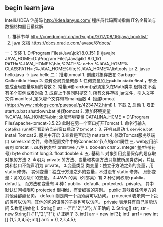 ## begin learn java
IntelliJ IDEA 注册码 http://idea.lanyus.com/
程序员代码面试指南 IT名企算法与数据结构题目最优解
1. 推荐书单
    http://coredumper.cn/index.php/2017/08/06/java_booklist/
2. java 文档
    https://docs.oracle.com/javase/8/docs/
    
 一：安装
    1. D:\Program Files\Java\jdk1.8.0_151
       D:\javajre
       JAVA_HOME=D:\Program Files\Java\jdk1.8.0_151
       PATH=%JAVA_HOME%\bin;%PATH%;       echo %JAVA_HOME%
       CLASSPATH=.;%JAVA_HOME%\lib;%JAVA_HOME%\lib\tools.jar
    2. javac hello.java   ->  java hello 
二：搭建tomcat
    1. 创建对象存放在 Garbage-Collectible Heap
    2. 没有全局变量概念
        1. 任何变量加上public static final ，都会变成全局变量取用的常数
        2. 常量pi和random()必须定义在Math类中,很特殊,不会有多个实例或者对象
    3. 成百上千类同时提交
        1. 所有文件存档 jar文件，引入文字文件  manifest ,定义哪个文件带有main函数
    4. 搭建tomcat (https://www.cnblogs.com/puresoul/p/4234742.html)
           1. 下载
           2, 启动
                1. 双击startup.bat  shutdown.bat 关闭tomcat
                2.  添加环境变量 %CATALINA_HOME%\bin;
                    添加环境变量 CATALINA_HOME = D:\Program Files\apache-tomcat-8.5.23
                    此时在另一个窗口打开Tomcat
                    1. 命令行输入catalina run就可看到在当前窗口启动了tomcat：
                 3. 开机自启动
                    1. service.bat install Tomcat
                    2. 服务中开启
           3.查看是否启动 net start 
           4. 修改Tomcat服务器端口
                server.xml文件，修改配置文件中的Connector节点的port属性
三. web应用部署到Tomcat
    1.
四.数据类型 primitive 八种
    1. boolean  char
    2. integer 整型(带符号)
        byte
        short
        int
        long 
    3.  float
        double
    4.
五. 基础
    1. 对象引用变量保存的是存取对象的方法
    2. 声明为 private 的方法、变量和构造方法只能被所属类访问，并且类和接口不能声明为 private。
    3.变量类型
        类变量：独立于方法之外的变量，用 static 修饰。
        实例变量：独立于方法之外的变量，不过没有 static 修饰。
        局部变量：类的方法中的变量。
    4.JAVA 的类（外部类）有 2 种访问权限: public、default。
      而方法和变量有 4 种：public、default、protected、private。
      其中默认访问权限和 protected 很相似，有着细微的差别。
       public 意味着任何地方的其他类都能访问。
       default 则是同一个包的类可以访问。
       protected 表示同一个包的类可以访问，其他的包的该类的子类也可以访问。
       private 表示只有自己类能访问
    5.数组初始化
        1. String[] str = {"1","2","3"}; // 正确的
        2. String[] str;
           str = new String[] {"1","2","3"}; // 正确了
        3.  int[] arr = new int[3];
            int[] arr1= new int [] {1,2,3,4,5};
            int[] arr2 = {1,2,3,4,5};